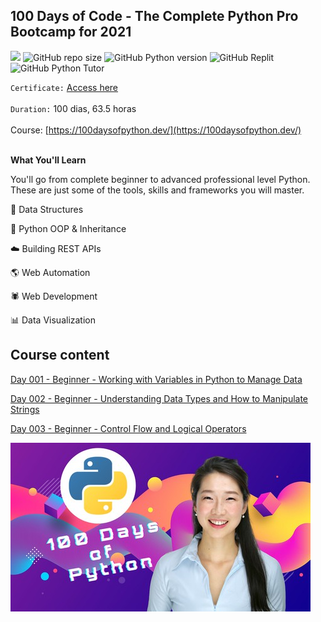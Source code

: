 ## 100 Days of Code - The Complete Python Pro Bootcamp for 2021

[![](https://img.shields.io/badge/made%20by-masedos-blue)](https://www.linkedin.com/in/masedos/)
![GitHub repo size](https://img.shields.io/badge/-100%20days%20of%20python-orange)
![GitHub Python version](https://img.shields.io/badge/python-3.8-green)
![GitHub Replit](https://img.shields.io/badge/-replit.com-yellowgreen)
![GitHub Python Tutor](https://img.shields.io/badge/-pythontutor.com-blue)




`Certificate:` [Access here]()
</br></br>
`Duration:` 100 dias, 63.5 horas
</br></br>
Course: [https://100daysofpython.dev/](https://100daysofpython.dev/)
</br></br>



**What You'll Learn**

You'll go from complete beginner to advanced professional level Python. These are just some of the tools, skills and frameworks you will master.

:file_folder: Data Structures

:dizzy: Python OOP & Inheritance

:cloud: Building REST APIs

:earth_americas: Web Automation

:spider: Web Development

:bar_chart: Data Visualization


## Course content

[Day 001 - Beginner - Working with Variables in Python to Manage Data](../../tree/main/100%20Days%20of%20Code/Day%20001)

[Day 002 - Beginner - Understanding Data Types and How to Manipulate Strings](../../tree/main/100%20Days%20of%20Code/Day%20002)

[Day 003 - Beginner - Control Flow and Logical Operators](../../tree/main/100%20Days%20of%20Code/Day%20003)


[![](https://github.com/masedos/100-days-of-code-python/blob/main/folder.jpg)](https://www.linkedin.com/in/masedos/)

